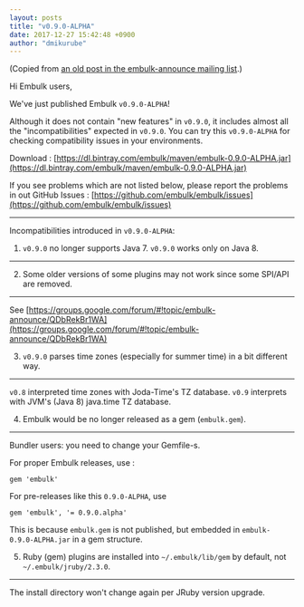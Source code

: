 ```yaml
---
layout: posts
title: "v0.9.0-ALPHA"
date: 2017-12-27 15:42:48 +0900
author: "dmikurube"
---
```


(Copied from [an old post in the embulk-announce mailing list](https://groups.google.com/d/msg/embulk-announce/p5V9oDv7Fbs/ZoJi2qH5CAAJ).)

Hi Embulk users,

We've just published Embulk `v0.9.0-ALPHA`!

Although it does not contain "new features" in `v0.9.0`, it includes almost all the "incompatibilities" expected in `v0.9.0`. You can try this `v0.9.0-ALPHA` for checking compatibility issues in your environments.

Download :
[https://dl.bintray.com/embulk/maven/embulk-0.9.0-ALPHA.jar](https://dl.bintray.com/embulk/maven/embulk-0.9.0-ALPHA.jar)

If you see problems which are not listed below, please report the problems in out GitHub Issues :
[https://github.com/embulk/embulk/issues](https://github.com/embulk/embulk/issues)

----

Incompatibilities introduced in `v0.9.0-ALPHA`:

1) `v0.9.0` no longer supports Java 7. `v0.9.0` works only on Java 8.
----------------------------------------------------------------------

2) Some older versions of some plugins may not work since some SPI/API are removed.
------------------------------------------------------------------------------------

See [https://groups.google.com/forum/#!topic/embulk-announce/QDbRekBr1WA](https://groups.google.com/forum/#!topic/embulk-announce/QDbRekBr1WA)

3) `v0.9.0` parses time zones (especially for summer time) in a bit different way.
-----------------------------------------------------------------------------------

`v0.8` interpreted time zones with Joda-Time's TZ database. `v0.9` interprets with JVM's (Java 8) java.time TZ database.

4) Embulk would be no longer released as a gem (`embulk.gem`).
---------------------------------------------------------------

Bundler users: you need to change your Gemfile-s.

For proper Embulk releases, use :
```
gem 'embulk'
```

For pre-releases like this `0.9.0-ALPHA`, use
```
gem 'embulk', '= 0.9.0.alpha'
```

This is because `embulk.gem` is not published, but embedded in `embulk-0.9.0-ALPHA.jar` in a gem structure.

5) Ruby (gem) plugins are installed into `~/.embulk/lib/gem` by default, not `~/.embulk/jruby/2.3.0`.
------------------------------------------------------------------------------------------------------

The install directory won't change again per JRuby version upgrade.
